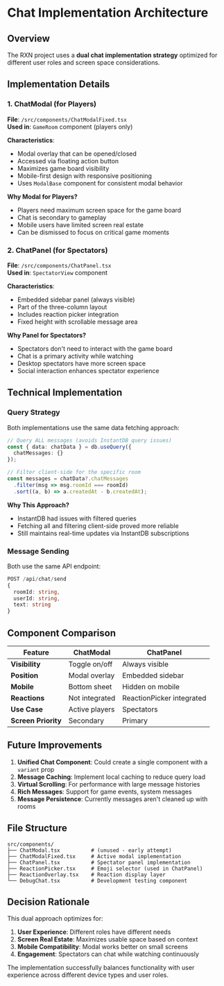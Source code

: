# Chat Implementation Architecture

## Overview
The RXN project uses a **dual chat implementation strategy** optimized for different user roles and screen space considerations.

## Implementation Details

### 1. ChatModal (for Players)
**File**: `/src/components/ChatModalFixed.tsx`  
**Used in**: `GameRoom` component (players only)

**Characteristics**:
- Modal overlay that can be opened/closed
- Accessed via floating action button
- Maximizes game board visibility
- Mobile-first design with responsive positioning
- Uses `ModalBase` component for consistent modal behavior

**Why Modal for Players?**
- Players need maximum screen space for the game board
- Chat is secondary to gameplay
- Mobile users have limited screen real estate
- Can be dismissed to focus on critical game moments

### 2. ChatPanel (for Spectators)
**File**: `/src/components/ChatPanel.tsx`  
**Used in**: `SpectatorView` component

**Characteristics**:
- Embedded sidebar panel (always visible)
- Part of the three-column layout
- Includes reaction picker integration
- Fixed height with scrollable message area

**Why Panel for Spectators?**
- Spectators don't need to interact with the game board
- Chat is a primary activity while watching
- Desktop spectators have more screen space
- Social interaction enhances spectator experience

## Technical Implementation

### Query Strategy
Both implementations use the same data fetching approach:

```typescript
// Query ALL messages (avoids InstantDB query issues)
const { data: chatData } = db.useQuery({
  chatMessages: {}
});

// Filter client-side for the specific room
const messages = chatData?.chatMessages
  .filter(msg => msg.roomId === roomId)
  .sort((a, b) => a.createdAt - b.createdAt);
```

**Why This Approach?**
- InstantDB had issues with filtered queries
- Fetching all and filtering client-side proved more reliable
- Still maintains real-time updates via InstantDB subscriptions

### Message Sending
Both use the same API endpoint:
```typescript
POST /api/chat/send
{
  roomId: string,
  userId: string,
  text: string
}
```

## Component Comparison

| Feature | ChatModal | ChatPanel |
|---------|-----------|-----------|
| **Visibility** | Toggle on/off | Always visible |
| **Position** | Modal overlay | Embedded sidebar |
| **Mobile** | Bottom sheet | Hidden on mobile |
| **Reactions** | Not integrated | ReactionPicker integrated |
| **Use Case** | Active players | Spectators |
| **Screen Priority** | Secondary | Primary |

## Future Improvements

1. **Unified Chat Component**: Could create a single component with a `variant` prop
2. **Message Caching**: Implement local caching to reduce query load
3. **Virtual Scrolling**: For performance with large message histories
4. **Rich Messages**: Support for game events, system messages
5. **Message Persistence**: Currently messages aren't cleaned up with rooms

## File Structure
```
src/components/
├── ChatModal.tsx          # (unused - early attempt)
├── ChatModalFixed.tsx     # Active modal implementation
├── ChatPanel.tsx          # Spectator panel implementation
├── ReactionPicker.tsx     # Emoji selector (used in ChatPanel)
├── ReactionOverlay.tsx    # Reaction display layer
└── DebugChat.tsx          # Development testing component
```

## Decision Rationale

This dual approach optimizes for:
1. **User Experience**: Different roles have different needs
2. **Screen Real Estate**: Maximizes usable space based on context
3. **Mobile Compatibility**: Modal works better on small screens
4. **Engagement**: Spectators can chat while watching continuously

The implementation successfully balances functionality with user experience across different device types and user roles.
